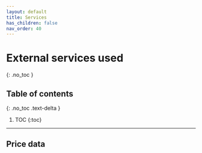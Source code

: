 ```yaml
---
layout: default
title: Services
has_children: false
nav_order: 40
---
```

# External services used
{: .no_toc }

## Table of contents
{: .no_toc .text-delta }

1. TOC
{:toc}

---

## Price data
